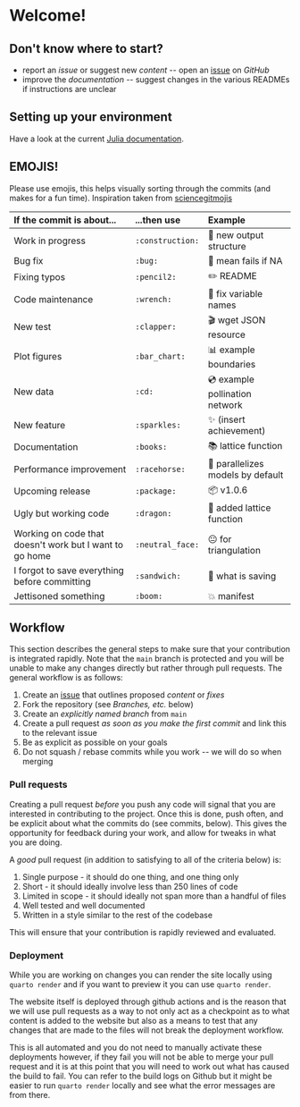 # Welcome!

## Don't know where to start?

- report an *issue* or suggest new *content* -- open an [issue] on *GitHub*
- improve the *documentation* -- suggest changes in the various READMEs if instructions are unclear

[issue]: https://github.com/BecksLab/website/issues

## Setting up your environment

Have a look at the current [Julia documentation][pkgdoc].

[pkgdoc]: https://docs.julialang.org/en/stable/manual/packages/#Making-changes-to-an-existing-package-1

## EMOJIS!

Please use emojis, this helps visually sorting through the commits (and makes for a 
fun time). Inspiration taken from [sciencegitmojis](https://github.com/MichielStock/sciencegitmojis)

| If the commit is about...                               | ...then use                | Example                                        |
|:--------------------------------------------------------|:---------------------------|:-----------------------------------------------|
| Work in progress                                        | `:construction:`           | :construction: new output structure            |
| Bug fix                                                 | `:bug:`                    | :bug: mean fails if NA                         |
| Fixing typos                                            | `:pencil2:`                | :pencil2: README                               |
| Code maintenance                                        | `:wrench:`                 | :wrench: fix variable names                    |
| New test                                                | `:clapper:`                | :clapper: wget JSON resource                   |
| Plot figures                                            | `:bar_chart:`              | :bar_chart: example boundaries                 |
| New data                                                | `:cd:`                     | :cd: example pollination network               |
| New feature                                             | `:sparkles:`               | :sparkles: (insert achievement)                |
| Documentation                                           | `:books:`                  | :books: lattice function                       |
| Performance improvement                                 | `:racehorse:`              | :racehorse: parallelizes models by default     |
| Upcoming release                                        | `:package:`                | :package: v1.0.6                               |
| Ugly but working code                                   | `:dragon:`                 | :dragon: added lattice function                |
| Working on code that doesn't work but I want to go home | `:neutral_face:`           | :neutral_face: for triangulation               |
| I forgot to save everything before committing           | `:sandwich:`               | :sandwich: what is saving                      |
| Jettisoned something                                    | `:boom:`                   | :boom: manifest                                |

## Workflow 

This section describes the general steps to make sure that your contribution is
integrated rapidly. Note that the `main` branch is protected and you will be 
unable to make any changes directly but rather through pull requests. The 
general workflow is as follows:

1. Create an [issue] that outlines proposed *content* or *fixes*
2. Fork the repository (see *Branches, etc.* below)
3. Create an *explicitly named branch* from `main`
4. Create a pull request *as soon as you make the first commit* and link this to the relevant issue
5. Be as explicit as possible on your goals
6. Do not squash / rebase commits while you work -- we will do so when merging

### Pull requests

Creating a pull request *before* you push any code will signal that you are
interested in contributing to the project. Once this is done, push often, and be
explicit about what the commits do (see commits, below). This gives the
opportunity for feedback during your work, and allow for tweaks in what you are
doing.

A *good* pull request (in addition to satisfying to all of the criteria below)
is:

1. Single purpose - it should do one thing, and one thing only
2. Short - it should ideally involve less than 250 lines of code
3. Limited in scope - it should ideally not span more than a handful of files
4. Well tested and well documented
5. Written in a style similar to the rest of the codebase

This will ensure that your contribution is rapidly reviewed and evaluated.

### Deployment

While you are working on changes you can render the site locally using 
`quarto render` and if you want to preview it you can use `quarto render`.

The website itself is deployed through github actions and is the reason that we 
will use pull requests as a way to not only act as a checkpoint as to what 
content is added to the website but also as a means to test that any changes that
are made to the files will not break the deployment workflow.

This is all automated and you do not need to manually activate these deployments 
however, if they fail you will not be able to merge your pull request and it is
at this point that you will need to work out what has caused the build to fail.
You can refer to the build logs on Github but it might be easier to run 
`quarto render` locally and see what the error messages are from there.